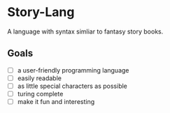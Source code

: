 # Story-Lang

A language with syntax simliar to fantasy story books.

## Goals

- [ ] a user-friendly programming language
- [ ] easily readable
- [ ] as little special characters as possible
- [ ] turing complete
- [ ] make it fun and interesting
